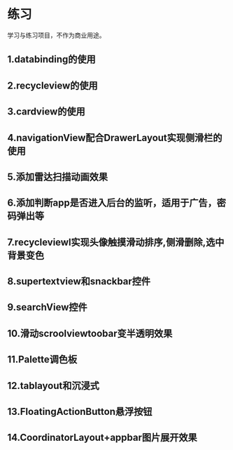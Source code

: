 # 练习
学习与练习项目，不作为商业用途。<br>
## 1.databinding的使用<br>
## 2.recycleview的使用<br>
## 3.cardview的使用<br>
## 4.navigationView配合DrawerLayout实现侧滑栏的使用<br>
## 5.添加雷达扫描动画效果<br>
## 6.添加判断app是否进入后台的监听，适用于广告，密码弹出等<br>
## 7.recycleviewl实现头像触摸滑动排序,侧滑删除,选中背景变色<br>
## 8.supertextview和snackbar控件<br>
## 9.searchView控件<br>
## 10.滑动scroolviewtoobar变半透明效果<br>
## 11.Palette调色板<br>
## 12.tablayout和沉浸式<br>
## 13.FloatingActionButton悬浮按钮<br>
## 14.CoordinatorLayout+appbar图片展开效果<br>
